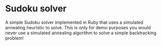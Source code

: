 # Sudoku solver
A simple Sudoku solver implemented in Ruby that uses a simulated annealing heuristic to solve. This is only for demo purposes you would never use a simulated annealing algorithm to solve a simple backtracking problem!
